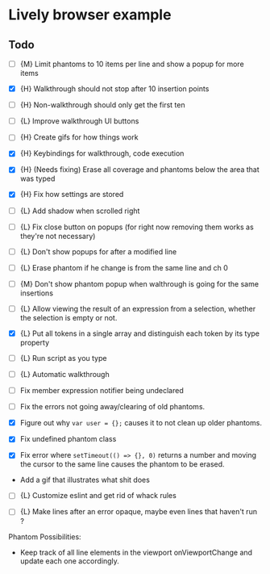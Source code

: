 

# Lively browser example

## Todo

- [ ] {M} Limit phantoms to 10 items per line and show a popup for more items
- [x] {H} Walkthrough should not stop after 10 insertion points
- [ ] {H} Non-walkthrough should only get the first ten
- [ ] {L} Improve walkthrough UI buttons
- [ ] {H} Create gifs for how things work
- [x] {H}  Keybindings for walkthrough, code execution
- [x] {H} (Needs fixing) Erase all coverage and phantoms below the area that was typed
- [x] {H} Fix how settings are stored
- [ ] {L} Add shadow when scrolled right
- [ ] {L} Fix close button on popups (for right now removing them works as they're not necessary)
- [ ] {L} Don't show popups for after a modified line
- [ ] {L} Erase phantom if he change is from the same line and ch 0
- [ ] {M} Don't show phantom popup when walthrough is going for the same insertions
- [ ] {L} Allow viewing the result of an expression from a selection, whether the selection is empty or not.
- [x] {L} Put all tokens in a single array and distinguish each token by its type property
- [ ] {L} Run script as you type
- [ ] {L} Automatic walkthrough




- [ ] Fix member expression notifier being undeclared
- [ ] Fix the errors not going away/clearing of old phantoms.
- [x] Figure out why `var user = {};` causes it to not clean up older phantoms.
- [x] Fix undefined phantom class
- [x] Fix error where `setTimeout(() => {}, 0)` returns a number and moving the cursor to the same line causes the phantom to be erased.
- Add a gif that illustrates what shit does


- [ ] {L} Customize eslint and get rid of whack rules
- [ ] {L} Make lines after an error opaque, maybe even lines that haven't run ?



Phantom Possibilities:

- Keep track of all line elements in the viewport onViewportChange and update each one accordingly.


